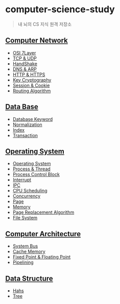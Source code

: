# computer-science-study
> 내 뇌의 CS 지식 원격 저장소

## [Computer Network](https://github.com/UNGGU0704/computer-science-study/tree/main/Computer%20Networking)
- [OSI 7Layer](https://github.com/UNGGU0704/computer-science-study/blob/main/Computer%20Networking/OSI%207%20Layers.md) <br>
- [TCP & UDP](https://github.com/unggu0704/computer-science-study/blob/main/Computer%20Networking/UDP%20%26%20TCP.md) <br>
- [HandShake](https://github.com/UNGGU0704/computer-science-study/blob/main/Computer%20Networking/Handshake.md) <br>
- [DNS & ARP](https://github.com/UNGGU0704/computer-science-study/blob/main/Computer%20Networking/DNS%20%26%20ARP.md) <br>
- [HTTP & HTTPS](https://github.com/UNGGU0704/computer-science-study/blob/main/Computer%20Networking/HTTP%20%26%20HTTPS.md) <br>
- [Key Cryptography](https://github.com/UNGGU0704/computer-science-study/blob/main/Computer%20Networking/Key.md) <br>
- [Session & Cookie](https://github.com/UNGGU0704/computer-science-study/blob/main/Computer%20Networking/Session%20%26%20Cookie.md) <br>
- [Routing Algorithm](https://github.com/UNGGU0704/computer-science-study/blob/main/Computer%20Networking/Routing%20Algorithm.md) <br>

## [Data Base](https://github.com/UNGGU0704/computer-science-study/tree/main/Database)
- [Database Keyword](https://github.com/UNGGU0704/computer-science-study/blob/main/Database/DataBase%20keyword.md) <br>
- [Normalization](https://github.com/UNGGU0704/computer-science-study/blob/main/Database/Normalization.md) <br>
- [Index](https://github.com/UNGGU0704/computer-science-study/blob/main/Database/Index.md) <br>
- [Transaction](https://github.com/UNGGU0704/computer-science-study/blob/main/Database/Transaction.md) <br>

## [Operating System](https://github.com/UNGGU0704/computer-science-study/tree/main/Operating%20System)
- [Operating System](https://github.com/UNGGU0704/computer-science-study/blob/main/Operating%20System/운영체제란.md)<br>
- [Process & Thread](https://github.com/UNGGU0704/computer-science-study/blob/main/Operating%20System/Process%20%26%20Thread.md) <br>
- [Process Control Block](https://github.com/UNGGU0704/computer-science-study/blob/main/Operating%20System/Process%20Control%20Block.md) <br>
- [Interrupt](https://github.com/UNGGU0704/computer-science-study/blob/main/Operating%20System/Interrupt.md) <br>
- [IPC](https://github.com/UNGGU0704/computer-science-study/blob/main/Operating%20System/IPC.md) <br>
- [CPU Scheduling](https://github.com/UNGGU0704/computer-science-study/blob/main/Operating%20System/CPU%20Scheduling.md) <br>
- [Concurrency](https://github.com/UNGGU0704/computer-science-study/blob/main/Operating%20System/Concurrency.md) <br>
- [Page](https://github.com/UNGGU0704/computer-science-study/blob/main/Operating%20System/Page.md) <br>
- [Memory](https://github.com/UNGGU0704/computer-science-study/blob/main/Operating%20System/Memory.md) <br>
- [Page Replacement Algorithm](https://github.com/UNGGU0704/computer-science-study/blob/main/Operating%20System/Page%20Replacement%20Algorithm.md) <br>
- [File System](https://github.com/UNGGU0704/computer-science-study/blob/main/Operating%20System/File%20System.md) <br>

## [Computer Architecture](https://github.com/UNGGU0704/computer-science-study/tree/main/Computer%20architecture)
- [System Bus](https://github.com/UNGGU0704/computer-science-study/blob/main/Computer%20architecture/System%20Bus%2006d87314b9284f3a911f3802b14043ec.md) <br>
- [Cache Memory](https://github.com/UNGGU0704/computer-science-study/blob/main/Computer%20architecture/Cache%20Memory.md) <br>
- [Fixed Point & Floating Point](https://github.com/UNGGU0704/computer-science-study/blob/main/Computer%20architecture/Fixed%20Point%20%26%20Floating%20Point%20.md) <br>
- [Pipelining](https://github.com/UNGGU0704/computer-science-study/blob/main/Computer%20architecture/Pipelining.md) <br>

## [Data Structure](https://github.com/UNGGU0704/computer-science-study/tree/main/Data%20Structure) 
- [Hahs](https://github.com/UNGGU0704/computer-science-study/blob/main/Data%20Structure/Hash.md) <br>
- [Tree](https://github.com/UNGGU0704/computer-science-study/blob/main/Data%20Structure/Tree.md) <br>
